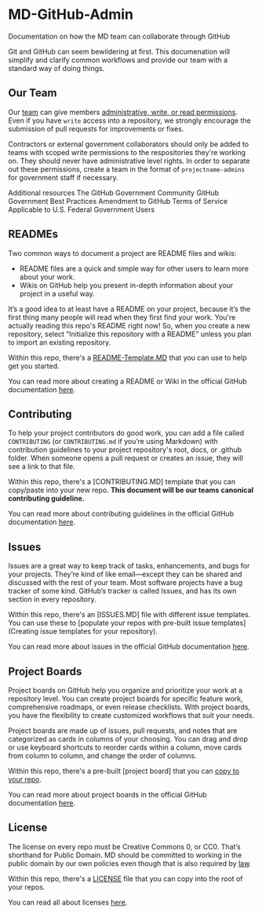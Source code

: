 # MD-GitHub-Admin
Documentation on how the MD team can collaborate through GitHub

Git and GitHub can seem bewildering at first. This documenation will simplify and clarify common workflows and provide our team with a standard way of doing things. 

## Our Team
Our [team](https://github.com/orgs/GSA/teams/ogp-evidence-and-analysis) can give members [administrative, write, or read permissions](https://help.github.com/articles/managing-access-to-your-organization-s-repositories/). Even if you have `write` access into a repository, we strongly encourage the submission of pull requests for improvements or fixes.

Contractors or external government collaborators should only be added to teams with scoped write permissions to the respositories they're working on. They should never have administrative level rights. In order to separate out these permissions, create a team in the format of `projectname-admins` for government staff if necessary.

Additional resources
The GitHub Government Community
GitHub Government Best Practices
Amendment to GitHub Terms of Service Applicable to U.S. Federal Government Users

## READMEs
Two common ways to document a project are README files and wikis:
 - README files are a quick and simple way for other users to learn more about your work.
 - Wikis on GitHub help you present in-depth information about your project in a useful way.

It’s a good idea to at least have a README on your project, because it’s the first thing many people will read when they first find your work. You're actually reading this repo's README right now! So, when you create a new repository, select “Initialize this repository with a README” unless you plan to import an existing repository.

Within this repo, there's a [README-Template.MD](https://github.com/GSA/MD-GitHub-Admin/blob/master/README-Template.md) that you can use to help get you started.

You can read more about creating a README or Wiki in the official GitHub documentation [here](https://guides.github.com/features/wikis/).

## Contributing
To help your project contributors do good work, you can add a file called `CONTRIBUTING` (or `CONTRIBUTING.md` if you’re using Markdown) with contribution guidelines to your project repository's root, docs, or .github folder. When someone opens a pull request or creates an issue, they will see a link to that file.

Within this repo, there's a [CONTRIBUTING.MD] template that you can copy/paste into your new repo. **This document will be our teams canonical contributing guideline.**

You can read more about contributing guidelines in the official GitHub documentation [here](https://help.github.com/articles/setting-guidelines-for-repository-contributors/).

## Issues
Issues are a great way to keep track of tasks, enhancements, and bugs for your projects. They’re kind of like email—except they can be shared and discussed with the rest of your team. Most software projects have a bug tracker of some kind. GitHub’s tracker is called Issues, and has its own section in every repository.

Within this repo, there's an [ISSUES.MD] file with different issue templates. You can use these to [populate your repos with pre-built issue templates](Creating issue templates for your repository). 

You can read more about issues in the official GitHub documentation [here](https://guides.github.com/features/issues/).

## Project Boards
Project boards on GitHub help you organize and prioritize your work at a repository level. You can create project boards for specific feature work, comprehensive roadmaps, or even release checklists. With project boards, you have the flexibility to create customized workflows that suit your needs.

Project boards are made up of issues, pull requests, and notes that are categorized as cards in columns of your choosing. You can drag and drop or use keyboard shortcuts to reorder cards within a column, move cards from column to column, and change the order of columns.

Within this repo, there's a pre-built [project board] that you can [copy to your repo](https://blog.github.com/2018-05-01-creating-new-boards-with-project-templates/).

You can read more about project boards in the official GitHub documentation [here](https://help.github.com/articles/about-project-boards/).

## License
The license on every repo must be Creative Commons 0, or CC0. That’s shorthand for Public Domain. MD should be committed to working in the public domain by our own policies even though that is also required by [law](https://www.usa.gov/government-works). 

Within this repo, there's a [LICENSE](https://github.com/GSA/MD-GitHub-Admin/blob/master/LICENSE) file that you can copy into the root of your repos.

You can read all about licenses [here](https://help.github.com/articles/licensing-a-repository/).
